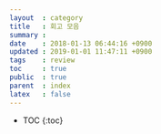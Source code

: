 ```yaml
---
layout  : category
title   : 회고 모음
summary :
date    : 2018-01-13 06:44:16 +0900
updated : 2019-01-01 11:47:11 +0900
tags    : review
toc     : true
public  : true
parent  : index
latex   : false
---
```

* TOC
{:toc}

